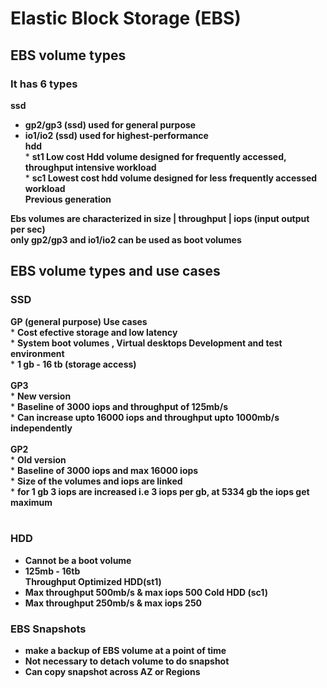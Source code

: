 # Elastic Block Storage (EBS) 
## EBS volume types<br>
### It has 6 types
 **ssd**<br>
*  **gp2/gp3 (ssd) used for general purpose**<br> 
* **io1/io2 (ssd) used for highest-performance**<br>
    **hdd**<br>
      * **st1 Low cost Hdd volume designed for frequently accessed, throughput intensive workload**<br>
      * **sc1 Lowest cost hdd volume designed for less frequently accessed workload**<br>
    **Previous generation**<br>

**Ebs volumes are characterized in size | throughput | iops (input output per sec)**<br>
**only gp2/gp3 and io1/io2 can be used as boot volumes**<br> 

## EBS volume types and use cases
### SSD
   
  **GP (general purpose) Use cases**<br>
       * **Cost efective storage and low latency**<br> 
       * **System boot volumes , Virtual desktops Development and test environment**<br> 
       * **1 gb - 16 tb (storage access)**<br/><br/>
     **GP3**<br> 
       * **New version**<br>
       * **Baseline of 3000 iops and throughput of 125mb/s**<br>
       * **Can increase upto 16000 iops and throughput upto 1000mb/s independently**<br/><br> 
     **GP2**<br> 
       * **Old version**<br> 
       * **Baseline of 3000 iops and max 16000 iops**<br>
       * **Size of the volumes and iops are linked**<br> 
       * **for 1 gb 3 iops are increased i.e 3 iops per gb, at 5334 gb the iops get maximum**<br/><br>
### HDD  

* **Cannot be a boot volume**<br>
* **125mb - 16tb**<br>
**Throughput Optimized HDD(st1)**<br> 
* **Max throughput 500mb/s & max iops 500 Cold HDD (sc1)**<br>
* **Max throughput 250mb/s & max iops 250**<br>
### EBS Snapshots
  * **make a backup of EBS volume at a point of time**<br/>
  * **Not necessary to detach volume to do snapshot**<br/> 
  * **Can copy snapshot across AZ or Regions**<br/> 
